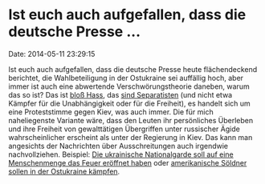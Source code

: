 Ist euch auch aufgefallen, dass die deutsche Presse \...
========================================================

Date: 2014-05-11 23:29:15

Ist euch auch aufgefallen, dass die deutsche Presse heute flächendeckend
berichtet, die Wahlbeteiligung in der Ostukraine sei auffällig hoch,
aber immer ist auch eine abwertende Verschwörungstheorie daneben, warum
das so ist? Das ist [bloß Hass](http://spiegel.de/article.do?id=968815),
das [sind Separatisten](http://www.faz.net/-gpc-7p81m) (und nicht etwa
Kämpfer für die Unabhängigkeit oder für die Freiheit), es handelt sich
um eine Proteststimme gegen Kiev, was auch immer. Die für mich
naheliegenste Variante wäre, dass den Leuten ihr persönliches Überleben
und ihre Freiheit von gewalttätigen Übergriffen unter russischer Ägide
wahrscheinlicher erscheint als unter der Regierung in Kiev. Das kann man
angesichts der Nachrichten über Ausschreitungen auch irgendwie
nachvollziehen. Beispiel: [Die ukrainische Nationalgarde soll auf eine
Menschenmenge das Feuer eröffnet
haben](http://abcnews.go.com/International/wireStory/ukraine-guardsmen-open-fire-crowd-23674112)
oder [amerikanische Söldner sollen in der Ostukraine
kämpfen](http://www.faz.net/aktuell/politik/ausland/laut-zeitungsbericht-amerikanische-soeldner-sollen-in-ostukraine-kaempfen-12933968.html).
